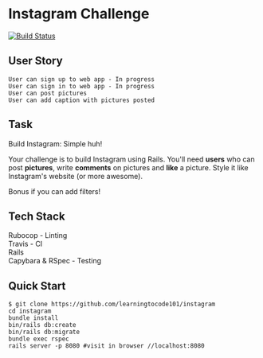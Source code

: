 Instagram Challenge
===================

[![Build Status](https://travis-ci.org/learningtocode101/instagram.svg?branch=master)](https://travis-ci.org/learningtocode101/instagram)

## User Story
```
User can sign up to web app - In progress
User can sign in to web app - In progress
User can post pictures
User can add caption with pictures posted
```
## Task

Build Instagram: Simple huh!

Your challenge is to build Instagram using Rails. You'll need **users** who can post **pictures**, write **comments** on pictures and **like** a picture. Style it like Instagram's website (or more awesome).

Bonus if you can add filters!

## Tech Stack
Rubocop - Linting  
Travis - CI  
Rails  
Capybara & RSpec - Testing  

## Quick Start
```
$ git clone https://github.com/learningtocode101/instagram
cd instagram
bundle install
bin/rails db:create
bin/rails db:migrate
bundle exec rspec
rails server -p 8080 #visit in browser //localhost:8080
```
